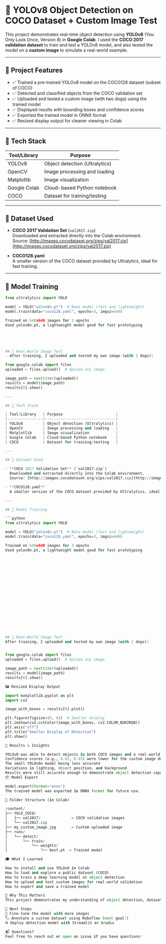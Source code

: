 # 🧠 YOLOv8 Object Detection on COCO Dataset + Custom Image Test

This project demonstrates real-time object detection using **YOLOv8** (You Only Look Once, Version 8) in **Google Colab**. I used the **COCO 2017 validation dataset** to train and test a YOLOv8 model, and also tested the model on a **custom image** to simulate a real-world example.

---

## 📸 Project Features

- ✅ Trained a pre-trained YOLOv8 model on the COCO128 dataset (subset of COCO)  
- ✅ Detected and classified objects from the COCO validation set  
- ✅ Uploaded and tested a custom image (with two dogs) using the trained model  
- ✅ Displayed results with bounding boxes and confidence scores  
- ✅ Exported the trained model in ONNX format  
- ✅ Resized display output for cleaner viewing in Colab  

---

## 🚀 Tech Stack

| Tool/Library   | Purpose                        |
|----------------|--------------------------------|
| YOLOv8         | Object detection (Ultralytics) |
| OpenCV         | Image processing and loading   |
| Matplotlib     | Image visualization            |
| Google Colab   | Cloud-based Python notebook    |
| COCO           | Dataset for training/testing   |

---

## 📂 Dataset Used

- **COCO 2017 Validation Set** (`val2017.zip`)  
  Downloaded and extracted directly into the Colab environment.  
  Source: [http://images.cocodataset.org/zips/val2017.zip](http://images.cocodataset.org/zips/val2017.zip)

- **COCO128.yaml**  
  A smaller version of the COCO dataset provided by Ultralytics, ideal for fast training.

---

## 🧪 Model Training

```python
from ultralytics import YOLO

model = YOLO("yolov8n.pt")  # Nano model (fast and lightweight)
model.train(data="coco128.yaml", epochs=3, imgsz=640)

Trained on 640x640 images for 3 epochs
Used yolov8n.pt, a lightweight model good for fast prototyping





## 🧷 Real-World Image Test
- After training, I uploaded and tested my own image (with 2 dogs):

from google.colab import files
uploaded = files.upload()  # Upload any image

image_path = next(iter(uploaded))
results = model(image_path)
results[0].show()

---

## 🚀 Tech Stack

| Tool/Library   | Purpose                        |
|----------------|--------------------------------|
| YOLOv8         | Object detection (Ultralytics) |
| OpenCV         | Image processing and loading   |
| Matplotlib     | Image visualization            |
| Google Colab   | Cloud-based Python notebook    |
| COCO           | Dataset for training/testing   |

---

## 📂 Dataset Used

- **COCO 2017 Validation Set** (`val2017.zip`)  
  Downloaded and extracted directly into the Colab environment.  
  Source: [http://images.cocodataset.org/zips/val2017.zip](http://images.cocodataset.org/zips/val2017.zip)

- **COCO128.yaml**  
  A smaller version of the COCO dataset provided by Ultralytics, ideal for fast training.

---

## 🧪 Model Training

```python
from ultralytics import YOLO

model = YOLO("yolov8n.pt")  # Nano model (fast and lightweight)
model.train(data="coco128.yaml", epochs=3, imgsz=640)

Trained on 640x640 images for 3 epochs
Used yolov8n.pt, a lightweight model good for fast prototyping



















## 🧷 Real-World Image Test
After training, I uploaded and tested my own image (with 2 dogs):


from google.colab import files
uploaded = files.upload()  # Upload any image

image_path = next(iter(uploaded))
results = model(image_path)
results[0].show()

🖼️ Resized Display Output

import matplotlib.pyplot as plt
import cv2

image_with_boxes = results[0].plot()

plt.figure(figsize=(6, 6))  # Smaller display
plt.imshow(cv2.cvtColor(image_with_boxes, cv2.COLOR_BGR2RGB))
plt.axis("off")
plt.title("Smaller Display of Detection")
plt.show()

🎯 Results & Insights

YOLOv8 was able to detect objects in both COCO images and a real-world uploaded image.
Confidence scores (e.g., 0.62, 0.45) were lower for the custom image due to:
The small YOLOv8n model being less accurate
Variations in lighting, object position, and background
Results were still accurate enough to demonstrate object detection capabilities.
📦 Model Export

model.export(format="onnx")
The trained model was exported in ONNX format for future use.

📁 Folder Structure (in Colab)

/content/
├── YOLO_COCO/
│   ├── val2017/              ← COCO validation images
│   └── val2017.zip
├── my_custom_image.jpg       ← Custom uploaded image
├── runs/
│   └── detect/
│       └── train/
│           └── weights/
│               └── best.pt  ← Trained model

🎓 What I Learned

How to install and use YOLOv8 in Colab
How to load and explore a public dataset (COCO)
How to train a deep learning model on object detection
How to upload and test custom images for real-world validation
How to export and save a trained model

💼 Why This Matters
This project demonstrates my understanding of object detection, dataset usage, and model inference — all essential skills for a Computer Vision Engineer.

📌 Next Steps
🔄 Fine-tune the model with more images
🏷️ Annotate a custom dataset using Roboflow (next goal!)
🌐 Deploy detection model with Streamlit or Gradio

📬 Questions?
Feel free to reach out or open an issue if you have questions!

